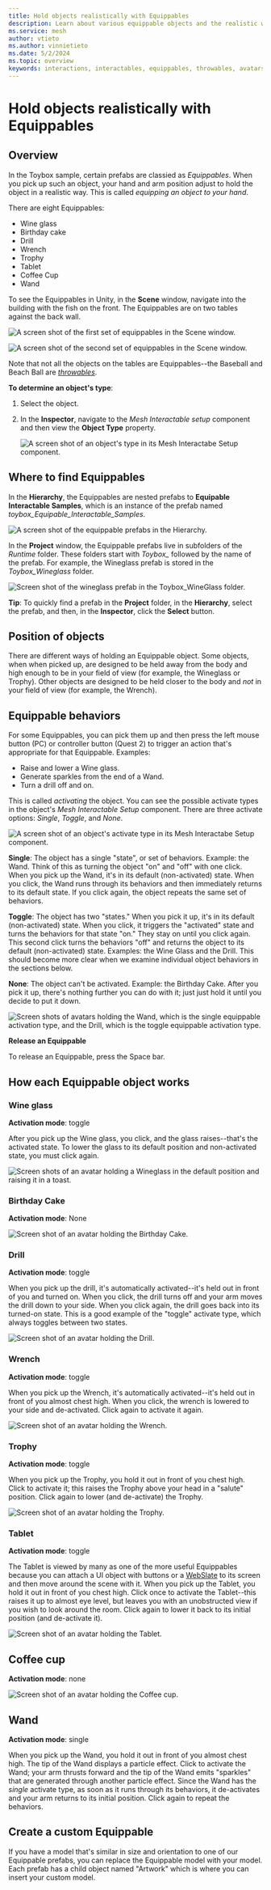 ```yaml
---
title: Hold objects realistically with Equippables
description: Learn about various equippable objects and the realistic ways they can be picked up and held.
ms.service: mesh
author: vtieto
ms.author: vinnietieto
ms.date: 5/2/2024
ms.topic: overview
keywords: interactions, interactables, equippables, throwables, avatars, grab, pick up, hold, throw, attach, activate, activation
---
```


# Hold objects realistically with Equippables

## Overview

In the Toybox sample, certain prefabs are classied as *Equippables*. When you pick up such an object, your hand and arm position adjust to hold the object in a realistic way. This is called *equipping an object to your hand*.  

There are eight Equippables:

- Wine glass
- Birthday cake
- Drill
- Wrench
- Trophy
- Tablet
- Coffee Cup
- Wand

To see the Equippables in Unity, in the **Scene** window, navigate into the building with the fish on the front. The Equippables are on two tables against the back wall.

![A screen shot of the first set of equippables in the Scene window.](../../../media/enhance-your-environment/equips-in-detail/012-table1.png)

![A screen shot of the second set of equippables in the Scene window.](../../../media/enhance-your-environment/equips-in-detail/013-table2.png)

Note that not all the objects on the tables are Equippables--the Baseball and Beach Ball are [*throwables*](./interactables.md#throwable). 

**To determine an object's type**:
1. Select the object.
1. In the **Inspector**, navigate to the *Mesh Interactable setup* component and then view the **Object Type** property.

    ![A screen shot of an object's type in its Mesh Interactabe Setup component.](../../../media/enhance-your-environment/equips-in-detail/014-object-type.png)

## Where to find Equippables

In the **Hierarchy**, the Equippables are nested prefabs to **Equipable Interactable Samples**, which is an instance of the prefab named *toybox_Equipable_Interactable_Samples*.

![A screen shot of the equippable prefabs in the Hierarchy.](../../../media/enhance-your-environment/equips-in-detail/001-equips-in-the-hierarchy.png)

In the **Project** window, the Equippable prefabs live in subfolders of the *Runtime* folder. These folders start with *Toybox_* followed by the name of the prefab. For example, the Wineglass prefab is stored in the *Toybox_Wineglass* folder.

![Screen shot of the wineglass prefab in the Toybox_WineGlass folder.](../../../media/enhance-your-environment/equips-in-detail/005-wineglass-location-in-folder.png)

**Tip**: To quickly find a prefab in the **Project** folder, in the **Hierarchy**, select the prefab, and then, in the **Inspector**, click the **Select** button.

## Position of objects

There are different ways of holding an Equippable object. Some objects, when when picked up, are designed to be held away from the body and high enough to be in your field of view (for example, the Wineglass or Trophy). Other objects are designed to be held closer to the body and *not* in your field of view (for example, the Wrench).

## Equippable behaviors

For some Equippables, you can pick them up and then press the left mouse button (PC) or controller button (Quest 2) to trigger an action that's appropriate for that Equippable. Examples:

- Raise and lower a Wine glass.
- Generate sparkles from the end of a Wand.
- Turn a drill off and on.

This is called *activating* the object. You can see the possible activate types in the object's *Mesh Interactable Setup* component. There are three activate options: *Single*, *Toggle*, and *None*.

![A screen shot of an object's activate type in its Mesh Interactabe Setup component.](../../../media/enhance-your-environment/equips-in-detail/015-activate-type.png)

**Single**: The object has a single "state", or set of behaviors. Example: the Wand. Think of this as turning the object "on" and "off" with one click. When you pick up the Wand, it's in its default (non-activated) state. When you click, the Wand runs through its behaviors and then immediately returns to its default state. If you click again, the object repeats the same set of behaviors.

**Toggle**: The object has two "states." When you pick it up, it's in its default (non-activated) state. When you click, it triggers the "activated" state and turns the behaviors for that state "on." They stay on until you click again. This second click turns the behaviors "off" and returns the object to its default (non-activated) state. Examples: the Wine Glass and the Drill. This should become more clear when we examine individual object behaviors in the sections below.

**None**: The object can't be activated. Example: the Birthday Cake. After you pick it up, there's nothing further you can do with it; just just hold it until you decide to put it down.

![Screen shots of avatars holding the Wand, which is the single equippable activation type, and the Drill, which is the toggle equippable activation type.](../../../media/enhance-your-environment/equips-in-detail/003-activation-type-examples.png)

**Release an Equippable**

To release an Equippable, press the Space bar.

## How each Equippable object works

### Wine glass

**Activation mode**: toggle

After you pick up the Wine glass, you click, and the glass raises--that's the activated state. To lower the glass to its default position and non-activated state, you must click again.

![Screen shots of an avatar holding a Wineglass in the default position and raising it in a toast.](../../../media/enhance-your-environment/equips-in-detail/006-wineglass-toast.png)

### Birthday Cake

**Activation mode**: None

![Screen shot of an avatar holding the Birthday Cake.](../../../media/enhance-your-environment/equips-in-detail/011-birthday-cake.png)

### Drill

**Activation mode**: toggle

When you pick up the drill, it's automatically activated--it's held out in front of you and turned on. When you click, the drill turns off and your arm moves the drill down to your side. When you click again, the drill goes back into its turned-on state. This is a good example of the "toggle" activate type, which always toggles between two states.

![Screen shot of an avatar holding the Drill.](../../../media/enhance-your-environment/equips-in-detail/016-drill.png)

### Wrench

**Activation mode**: toggle

When you pick up the Wrench, it's automatically activated--it's held out in front of you almost chest high. When you click, the wrench is lowered to your side and de-activated. Click again to activate it again.

![Screen shot of an avatar holding the Wrench.](../../../media/enhance-your-environment/equips-in-detail/017-wrench.png)

### Trophy

**Activation mode**: toggle

When you pick up the Trophy, you hold it out in front of you chest high. Click to activate it; this raises the Trophy above your head in a "salute" position. Click again to lower (and de-activate) the Trophy.

![Screen shot of an avatar holding the Trophy.](../../../media/enhance-your-environment/equips-in-detail/018-trophy.png)

### Tablet

**Activation mode**: toggle

The Tablet is viewed by many as one of the more useful Equippables because you can attach a UI object with buttons or a [WebSlate](../webcontent.md) to its screen and then move around the scene with it. When you pick up the Tablet, you hold it out in front of you chest high. Click once to activate the Tablet--this raises it up to almost eye level, but leaves you with an unobstructed view if you wish to look around the room. Click again to lower it back to its initial position (and de-activate it).

![Screen shot of an avatar holding the Tablet.](../../../media/enhance-your-environment/equips-in-detail/019-tablet.png)

## Coffee cup

**Activation mode**: none

![Screen shot of an avatar holding the Coffee cup.](../../../media/enhance-your-environment/equips-in-detail/020-coffee-cup.png)

## Wand

**Activation mode**: single

When you pick up the Wand, you hold it out in front of you almost chest high. The tip of the Wand displays a particle effect. Click to activate the Wand; your arm thrusts forward and the tip of the Wand emits "sparkles" that are generated through another particle effect. Since the Wand has the *single* activate type, as soon as it runs through its behaviors, it de-activates and your arm returns to its initial position. Click again to repeat the behaviors.

## Create a custom Equippable

If you have a model that's similar in size and orientation to one of our Equippable prefabs, you can replace the Equippable model with your model. Each prefab has a child object named "Artwork" which is where you can insert your custom model.
